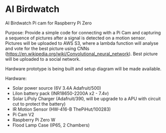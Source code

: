 # AI Birdwatch
AI Birdwatch Pi cam for Raspberry Pi Zero

Purpose:
Provide a simple code for connecting with a Pi Cam and capturing a sequence of pictures after a signal is detected on a motion sensor. Pictures will be uploaded to AWS S3, where a lambda function will analyse and vote for the best picture using CNNs (https://en.wikipedia.org/wiki/Convolutional_neural_network). Best picture will be uploaded to a social network.

Hardware prototype is being built and setup diagram will be made available.

Hardware:
- Solar power source (6V 3.4A Adafruit/500)
- LiIon battery pack (INR18650-2200A x2 - 7.4v)
- Solar LiPoly Charger (Adafruit/390, will be upgrade to a APU with circuit cut to protect the battery)
- IR Motion Sensor (HW-416-B ThePiHut/100283)
- Pi Cam V2
- Raspberry Pi Zero W
- Flood Lamp Case (IP65, 2 Chambers)
